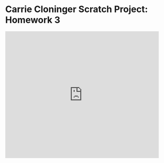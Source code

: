 <html>
<h1> Carrie Cloninger Scratch Project: Homework 3 </h1>

<iframe src="https://scratch.mit.edu/projects/329355002/embed" allowtransparency="true" width="485" height="402" frameborder="0" scrolling="no" allowfullscreen></iframe>

</html>

